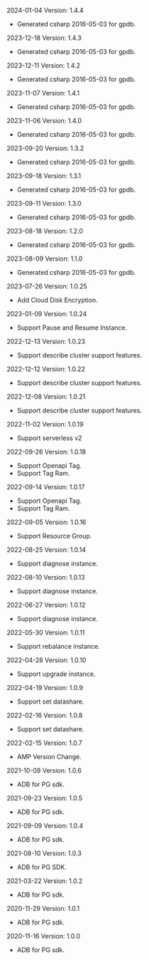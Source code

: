 2024-01-04 Version: 1.4.4
- Generated csharp 2016-05-03 for gpdb.

2023-12-18 Version: 1.4.3
- Generated csharp 2016-05-03 for gpdb.

2023-12-11 Version: 1.4.2
- Generated csharp 2016-05-03 for gpdb.

2023-11-07 Version: 1.4.1
- Generated csharp 2016-05-03 for gpdb.

2023-11-06 Version: 1.4.0
- Generated csharp 2016-05-03 for gpdb.

2023-09-20 Version: 1.3.2
- Generated csharp 2016-05-03 for gpdb.

2023-09-18 Version: 1.3.1
- Generated csharp 2016-05-03 for gpdb.

2023-09-11 Version: 1.3.0
- Generated csharp 2016-05-03 for gpdb.

2023-08-18 Version: 1.2.0
- Generated csharp 2016-05-03 for gpdb.

2023-08-09 Version: 1.1.0
- Generated csharp 2016-05-03 for gpdb.

2023-07-26 Version: 1.0.25
- Add Cloud Disk Encryption.

2023-01-09 Version: 1.0.24
- Support Pause and Resume Instance.


2022-12-13 Version: 1.0.23
- Support describe cluster support features.


2022-12-12 Version: 1.0.22
- Support describe cluster support features.


2022-12-08 Version: 1.0.21
- Support describe cluster support features.


2022-11-02 Version: 1.0.19
- Support serverless v2


2022-09-26 Version: 1.0.18
- Support Openapi Tag.
- Support Tag Ram.


2022-09-14 Version: 1.0.17
- Support Openapi Tag.
- Support Tag Ram.


2022-09-05 Version: 1.0.16
- Support Resource Group.

2022-08-25 Version: 1.0.14
- Support diagnose instance.

2022-08-10 Version: 1.0.13
- Support diagnose instance.

2022-06-27 Version: 1.0.12
- Support diagnose instance.

2022-05-30 Version: 1.0.11
- Support rebalance instance.

2022-04-28 Version: 1.0.10
- Support upgrade instance.

2022-04-19 Version: 1.0.9
- Support set datashare.

2022-02-16 Version: 1.0.8
- Support set datashare.

2022-02-15 Version: 1.0.7
- AMP Version Change.

2021-10-09 Version: 1.0.6
- ADB for PG sdk.

2021-09-23 Version: 1.0.5
- ADB for PG sdk.

2021-09-09 Version: 1.0.4
- ADB for PG sdk.

2021-08-10 Version: 1.0.3
- ADB for PG SDK.

2021-03-22 Version: 1.0.2
- ADB for PG sdk.

2020-11-29 Version: 1.0.1
- ADB for PG sdk.

2020-11-16 Version: 1.0.0
- ADB for PG sdk.

